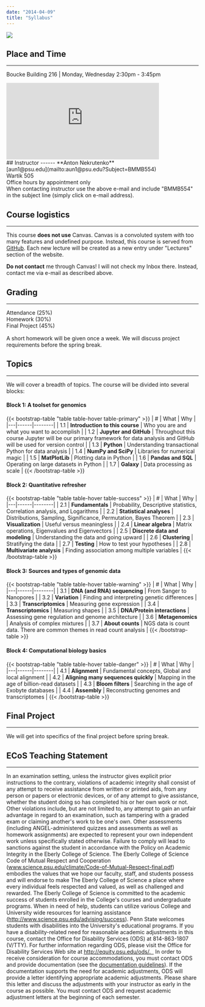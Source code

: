 ```yaml
---
date: "2014-04-09"
title: "Syllabus"
---
```


[![](http://imgs.xkcd.com/comics/impostor.png)](https://xkcd.com/451/)

## Place and Time
------
Boucke Building 216 | Monday, Wednesday 2:30pm - 3:45pm

<iframe src="https://www.google.com/maps/embed?pb=!1m14!1m8!1m3!1d12081.221080223779!2d-77.8618033!3d40.7992851!3m2!1i1024!2i768!4f13.1!3m3!1m2!1s0x0%3A0x83b4bcab5cf7d65e!2sBoucke+Building!5e0!3m2!1sen!2sus!4v1546882122664" width="400" height="200" frameborder="0" style="border:0" allowfullscreen></iframe>

<br>
## Instructor
------
**Anton Nekrutenko**<br>
[aun1@psu.edu](mailto:aun1@psu.edu?Subject=BMMB554)<br>
Wartik 505<br>
Office hours by appointment only
<div class="alert alert-warning" role="alert">
  When contacting instructor use the above e-mail and include "BMMB554" in the subject line (simply click on e-mail address).
</div>

## Course logistics
-------
This course **does not use** Canvas. Canvas is a convoluted system with too many features and undefined purpose. Instead, this course is served from [GitHub](https://github.com/nekrut/BMMB554). Each new lecture will be created as a new entry under "Lectures" section of the website.

<div class="alert alert-danger" role="alert">
  <b>Do not contact</b> me through Canvas! I will not check my Inbox there. Instead, contact me via e-mail as described above.
</div>

## Grading
------
<div class="progress" style="height: 50px;">
  <div class="progress-bar bg-danger" role="progressbar" style="width: 25%" aria-valuenow="25" aria-valuemin="0" aria-valuemax="100">Attendance (25%)</div>
  <div class="progress-bar bg-success" role="progressbar" style="width: 30%" aria-valuenow="30" aria-valuemin="0" aria-valuemax="100">Homework (30%)</div>
  <div class="progress-bar bg-info" role="progressbar" style="width: 45%" aria-valuenow="45" aria-valuemin="0" aria-valuemax="100">Final Project (45%)</div>
</div>
<br>
A short homework will be given once a week. We will discuss project requirements before the spring break. 

## Topics
------ 
We will cover a breadth of topics. The course will be divided into several blocks:

#### **Block 1**: A toolset for genomics


{{< bootstrap-table "table table-hover table-primary" >}}
| # | What  | Why |
|---|------|--------|
| 1.1 | **Introduction to this course**     | Who you are and what you want to accomplish   |
| 1.2 | **Jupyter and GitHub** | Throughout this course Jupyter will be our primary framework for data analysis and GitHub will be used for version control |
| 1.3 | **Python** | Understanding transactional Python for data analysis    |
| 1.4 | **NumPy and SciPy** | Libraries for numerical magic |
| 1.5 | **MatPlotLib** | Plotting data in Python |
| 1.6 | **Pandas and SQL** | Operating on large datasets in Python |
| 1.7 | **Galaxy** | Data processing as scale | 
{{< /bootstrap-table >}}


#### **Block 2**: Quantitative refresher

{{< bootstrap-table "table table-hover table-success" >}}
| # | What  | Why |
|---|------|--------|
| 2.1 | **Fundamentals** | Probability, Descriptive statistics, Correlation analysis, and Logarithms |
| 2.2 | **Statistical analyses** | Distributions, Sampling, Significance, Permutation, Bayes Theorem |
| 2.3 | **Visualization** | Useful versus meaningless |
| 2.4 | **Linear algebra** | Matrix operations, Eigenvalues and Eigenvectors | 
| 2.5 | **Discrete data and modeling** | Understanding the data and going upward |
| 2.6 | **Clustering** | Stratifying the data |
| 2.7 | **Testing** | How to test your hypotheses |
| 2.8 | **Multivariate analysis** | Finding association among multiple variables |
{{< /bootstrap-table >}}

#### **Block 3**: Sources and types of genomic data

{{< bootstrap-table "table table-hover table-warning" >}}
| # | What  | Why |
|---|------|--------|
| 3.1 | **DNA (and RNA) sequencing** | From Sanger to Nanopores |
| 3.2 | **Variation** | Finding and interpreting genetic differences |
| 3.3 | **Transcriptomics** | Measuring gene expression |
| 3.4 | **Transcriptomics** | Measuring shapes |
| 3.5 | **DNA/Protein interactions** | Assessing gene regulation and genome architecture |
| 3.6 | **Metagenomics** | Analysis of complex mixtures |
| 3.7 | **About counts** | NGS data is count data. There are common themes in read count analysis |
{{< /bootstrap-table >}}

#### **Block 4**: Computational biology basics

{{< bootstrap-table "table table-hover table-danger" >}}
| # | What  | Why |
|---|------|--------|
| 4.1 | **Alignment** | Fundamental concepts, Global and local alignment |
| 4.2 | **Aligning many sequences quickly** | Mapping in the age of billion-read datasets |
| 4.3 | **Bloom filters** | Searching in the age of Exobyte databases |
| 4.4 | **Assembly** | Reconstructing genomes and transcriptomes |
{{< /bootstrap-table >}}

## Final Project
------
We will get into specifics of the final project before spring break.

## ECoS Teaching Statement
-------
In an examination setting, unless the instructor gives explicit prior instructions to the contrary, violations of academic integrity shall consist of any attempt to receive assistance from written or printed aids, from any person or papers or electronic devices, or of any attempt to give assistance, whether the student doing so has completed his or her own work or not. Other violations include, but are not limited to, any attempt to gain an unfair advantage in regard to an examination, such as tampering with a graded exam or claiming another's work to be one's own. Other assessments (including ANGEL-administered quizzes and assessments as well as homework assignments) are expected to represent your own independent work unless specifically stated otherwise. Failure to comply will lead to sanctions against the student in accordance with the Policy on Academic Integrity in the Eberly College of Science. The Eberly College of Science Code of Mutual Respect and Cooperation (www.science.psu.edu/climate/Code-of-Mutual-Respect-final.pdf) embodies the values that we hope our faculty, staff, and students possess and will endorse to make The Eberly College of Science a place where every individual feels respected and valued, as well as challenged and rewarded.   The Eberly College of Science is committed to the academic success of students enrolled in the College's  courses and undergraduate programs. When in need of help, students can utilize various College and University wide resources for learning assistance (http://www.science.psu.edu/advising/success). Penn State welcomes students with disabilities into the University's educational programs. If you have a disability-related need for reasonable academic adjustments in this course, contact the Office for Disability Services (ODS) at 814-863-1807 (V/TTY). For further information regarding ODS, please visit the Office for Disability Services Web site at http://equity.psu.edu/ods/.   In order to receive consideration for course accommodations, you must contact ODS and provide documentation (see the [documentation guidelines](http://equity.psu.edu/student-disability-resources/guidelines)). If the documentation supports the need for academic adjustments, ODS will provide a letter identifying appropriate academic adjustments. Please share this letter and discuss the adjustments with your instructor as early in the course as possible. You must contact ODS and request academic adjustment letters at the beginning of each semester.</tt>

